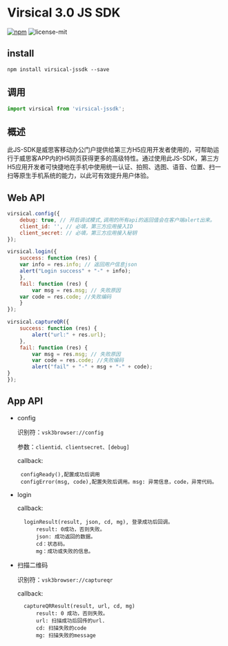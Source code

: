 # Virsical 3.0 JS SDK

[![npm](https://img.shields.io/npm/v/virsical-jssdk.svg?maxAge=2592000?style=plastic)](https://www.npmjs.com/package/virsical-jssdk)
![license-mit](https://img.shields.io/badge/license-MIT-42cd00.svg)

## install
```npm
npm install virsical-jssdk --save
```
 
## 调用
```javascript
import virsical from 'virsical-jssdk';
```

## 概述
此JS-SDK是威思客移动办公门户提供给第三方H5应用开发者使用的，可帮助运行于威思客APP内的H5网页获得更多的高级特性。通过使用此JS-SDK，第三方H5应用开发者可快捷地在手机中使用统一认证、拍照、选图、语音、位置、扫一扫等原生手机系统的能力，以此可有效提升用户体验。

## Web API
```javascript
virsical.config({
    debug: true, // 开启调试模式,调用的所有api的返回值会在客户端alert出来。
    client_id: '', // 必填，第三方应用接入ID
    client_secret: // 必填，第三方应用接入秘钥
});
```

```javascript
virsical.login({
    success: function (res) {
	var info = res.info; // 返回用户信息json
	alert("Login success" + "-" + info);
    },
	fail: function (res) {
        var msg = res.msg; // 失败原因
	var code = res.code; //失败编码
    }
});
```


```javascript
virsical.captureQR({
	success: function (res) {
		alert("url:" + res.url);
	},
	fail: function (res) {
		var msg = res.msg; // 失败原因
		var code = res.code; //失败编码
		alert("fail" + "-" + msg + "-" + code);
}
});
```
## App API

* config 

   识别符：`vsk3browser://config`
   
   参数：`clientid、clientsecret、[debug]`

   callback: 
   	
	   configReady(),配置成功后调用
	   configError(msg, code),配置失败后调用。msg: 异常信息，code，异常代码。

* login

	callback:
	
		loginResult(result, json, cd, mg), 登录成功后回调。
			result: 0成功，否则失败。
			json: 成功返回的数据。
			cd：状态码。
			mg：成功或失败的信息。
* 扫描二维码

	识别符：`vsk3browser://captureqr`

	callback:
		
		captureQRResult(result, url, cd, mg)
			result: 0 成功，否则失败。
			url: 扫描成功后回传的url.
			cd: 扫描失败的code
			mg: 扫描失败的message